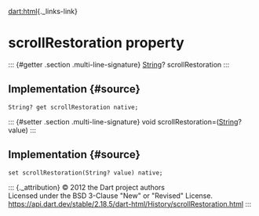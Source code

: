 [dart:html](../../dart-html/dart-html-library){._links-link}

scrollRestoration property
==========================

::: {#getter .section .multi-line-signature}
[String](../../dart-core/string-class)? scrollRestoration
:::

Implementation {#source}
--------------

``` {.language-dart data-language="dart"}
String? get scrollRestoration native;
```

::: {#setter .section .multi-line-signature}
void scrollRestoration=([String](../../dart-core/string-class)? value)
:::

Implementation {#source}
--------------

``` {.language-dart data-language="dart"}
set scrollRestoration(String? value) native;
```

::: {._attribution}
© 2012 the Dart project authors\
Licensed under the BSD 3-Clause \"New\" or \"Revised\" License.\
<https://api.dart.dev/stable/2.18.5/dart-html/History/scrollRestoration.html>
:::
